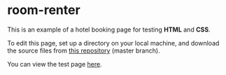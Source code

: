 # room-renter

This is an example of a hotel booking page for testing <strong>HTML</strong> and <strong>CSS</strong>.

To edit this page, set up a directory on your local machine, and download the source files from <a href=https://github.com/claudebaxter/room-renter title="Source Files"> this repository</a> (master branch).


You can view the test page <a href=https://claudebaxter.github.io/room-renter title="Load Page"> here</a>.
